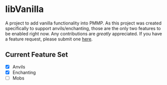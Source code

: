 # libVanilla
A project to add vanilla functionality into PMMP.
As this project was created specifically to support anvils/enchanting, those are the only two features to be enabled right now.
Any contributions are *greatly* appreciated. If you have a feature request, please submit one [here](https://github.com/Valiant-Bedrock/libVanilla/issues).

## Current Feature Set
- [x] Anvils
- [x] Enchanting
- [ ] Mobs
